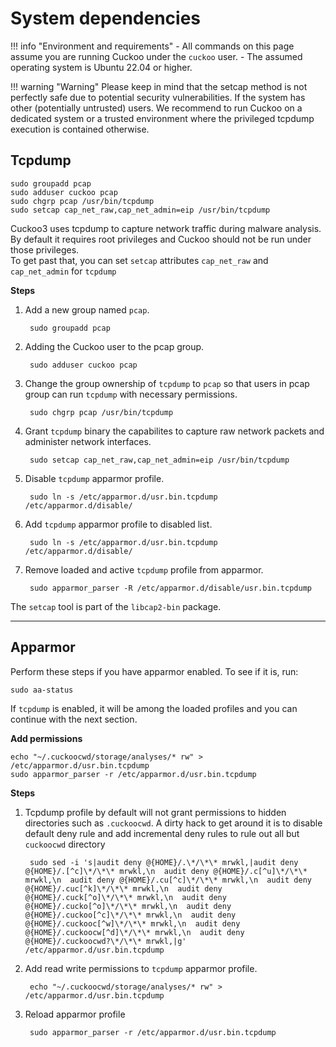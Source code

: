 # System dependencies

!!! info "Environment and requirements"
    - All commands on this page assume you are running Cuckoo under the `cuckoo` user.
    - The assumed operating system is Ubuntu 22.04 or higher.

!!! warning "Warning"
    Please keep in mind that the setcap method is not perfectly safe due to potential security vulnerabilities.
    If the system has other (potentially untrusted) users. We recommend to run Cuckoo on a dedicated system or a trusted environment where the privileged tcpdump execution is contained otherwise.


## Tcpdump
```console
sudo groupadd pcap
sudo adduser cuckoo pcap
sudo chgrp pcap /usr/bin/tcpdump
sudo setcap cap_net_raw,cap_net_admin=eip /usr/bin/tcpdump
```

Cuckoo3 uses tcpdump to capture network traffic during malware analysis.  
By default it requires root privileges and Cuckoo should not be run under those privileges.  
To get past that, you can set `setcap` attributes `cap_net_raw` and `cap_net_admin` for `tcpdump`

**Steps**

1. Add a new group named `pcap`.

        sudo groupadd pcap

2. Adding the Cuckoo user to the pcap group.

        sudo adduser cuckoo pcap

3. Change the group ownership of `tcpdump` to `pcap` so that users in pcap group can run `tcpdump` with necessary permissions.

        sudo chgrp pcap /usr/bin/tcpdump

4. Grant `tcpdump` binary the capabilites to capture raw network packets and administer network interfaces.

        sudo setcap cap_net_raw,cap_net_admin=eip /usr/bin/tcpdump

5. Disable `tcpdump` apparmor profile.

        sudo ln -s /etc/apparmor.d/usr.bin.tcpdump /etc/apparmor.d/disable/

6. Add `tcpdump` apparmor profile to disabled list.

        sudo ln -s /etc/apparmor.d/usr.bin.tcpdump /etc/apparmor.d/disable/

7. Remove loaded and active `tcpdump` profile from apparmor.

        sudo apparmor_parser -R /etc/apparmor.d/disable/usr.bin.tcpdump
The `setcap` tool is part of the `libcap2-bin` package.

---

## Apparmor
Perform these steps if you have apparmor enabled. To see if it is, run:
```console
sudo aa-status
```
If `tcpdump` is enabled, it will be among the loaded profiles and you can continue with the next section.

**Add permissions**
```console
echo "~/.cuckoocwd/storage/analyses/* rw" > /etc/apparmor.d/usr.bin.tcpdump
sudo apparmor_parser -r /etc/apparmor.d/usr.bin.tcpdump
```

**Steps**

1. Tcpdump profile by default will not grant permissions to hidden directories such as `.cuckoocwd`. A dirty hack to get around it is to disable default deny rule and add incremental deny rules to rule out all but `cuckoocwd` directory

        sudo sed -i 's|audit deny @{HOME}/.\*/\*\* mrwkl,|audit deny @{HOME}/.[^c]\*/\*\* mrwkl,\n  audit deny @{HOME}/.c[^u]\*/\*\* mrwkl,\n  audit deny @{HOME}/.cu[^c]\*/\*\* mrwkl,\n  audit deny @{HOME}/.cuc[^k]\*/\*\* mrwkl,\n  audit deny @{HOME}/.cuck[^o]\*/\*\* mrwkl,\n  audit deny @{HOME}/.cucko[^o]\*/\*\* mrwkl,\n  audit deny @{HOME}/.cuckoo[^c]\*/\*\* mrwkl,\n  audit deny @{HOME}/.cuckooc[^w]\*/\*\* mrwkl,\n  audit deny @{HOME}/.cuckoocw[^d]\*/\*\* mrwkl,\n  audit deny @{HOME}/.cuckoocwd?\*/\*\* mrwkl,|g' /etc/apparmor.d/usr.bin.tcpdump

2. Add read write permissions to `tcpdump` apparmor profile.
    
        echo "~/.cuckoocwd/storage/analyses/* rw" > /etc/apparmor.d/usr.bin.tcpdump

3. Reload apparmor profile

        sudo apparmor_parser -r /etc/apparmor.d/usr.bin.tcpdump
